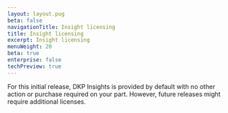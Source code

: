```yaml
---
layout: layout.pug
beta: false
navigationTitle: Insight licensing
title: Insight licensing
excerpt: Insight licensing
menuWeight: 20
beta: true
enterprise: false
techPreview: true
---
```


For this initial release, DKP Insights is provided by default with no other action or purchase required on your part. However, future releases might require additional licenses.
